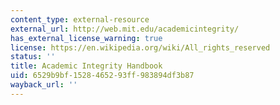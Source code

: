 ```yaml
---
content_type: external-resource
external_url: http://web.mit.edu/academicintegrity/
has_external_license_warning: true
license: https://en.wikipedia.org/wiki/All_rights_reserved
status: ''
title: Academic Integrity Handbook
uid: 6529b9bf-1528-4652-93ff-983894df3b87
wayback_url: ''
---
```

